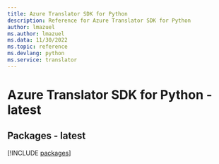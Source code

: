 ```yaml
---
title: Azure Translator SDK for Python
description: Reference for Azure Translator SDK for Python
author: lmazuel
ms.author: lmazuel
ms.data: 11/30/2022
ms.topic: reference
ms.devlang: python
ms.service: translator
---
```

# Azure Translator SDK for Python - latest
## Packages - latest
[!INCLUDE [packages](translator-index.md)]